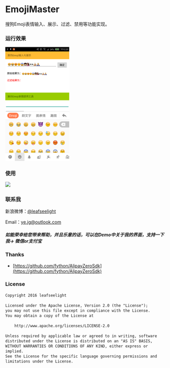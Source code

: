 # EmojiMaster
搜狗Emoji表情输入、展示、过滤、禁用等功能实现。

### 运行效果

<a href="./art/Screenshot.png"><img src="./art/Screenshot.png" width="40%"/></a>

### 使用

[![](https://jitpack.io/v/leafseelight/EmojiMaster.svg)](https://jitpack.io/#leafseelight/EmojiMaster)

### 联系我

新浪微博：[@leafseelight](http://weibo.com/leafseelight)

Email：ye.jg@outlook.com


##### 如能荣幸给您带来帮助，并且乐意的话，可以在Demo中关于我的界面，支持一下我→ 微信or支付宝

### Thanks
 
 * [https://github.com/fython/AlipayZeroSdk](https://github.com/fython/AlipayZeroSdk)

### License

```
Copyright 2016 leafseelight

Licensed under the Apache License, Version 2.0 (the "License");
you may not use this file except in compliance with the License.
You may obtain a copy of the License at

    http://www.apache.org/licenses/LICENSE-2.0 
    
Unless required by applicable law or agreed to in writing, software
distributed under the License is distributed on an "AS IS" BASIS,
WITHOUT WARRANTIES OR CONDITIONS OF ANY KIND, either express or implied.
See the License for the specific language governing permissions and
limitations under the License. 
```